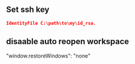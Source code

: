 ## Set ssh key 
```json
IdentityFile C:\path\to\my\id_rsa.
```

## disaable auto reopen workspace
"window.restoreWindows": "none"

